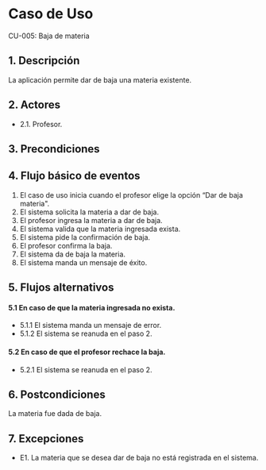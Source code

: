# Caso de Uso
CU-005: Baja de materia

## 1. Descripción
La aplicación permite dar de baja una materia existente.

## 2. Actores
- 2.1. Profesor.

## 3. Precondiciones

## 4. Flujo básico de eventos
1. El caso de uso inicia cuando el profesor elige la opción “Dar de baja materia".
2. El sistema solicita la materia a dar de baja.
3. El profesor ingresa la materia a dar de baja.
4. El sistema valida que la materia ingresada exista.
5. El sistema pide la confirmación de baja.
6. El profesor confirma la baja.
7. El sistema da de baja la materia.
8. El sistema manda un mensaje de éxito.

## 5. Flujos alternativos
#### 5.1 En caso de que la materia ingresada no exista.
- 5.1.1 El sistema manda un mensaje de error.
- 5.1.2 El sistema se reanuda en el paso 2.
#### 5.2 En caso de que el profesor rechace la baja.
- 5.2.1 El sistema se reanuda en el paso 2.

## 6. Postcondiciones
La materia fue dada de baja.

## 7. Excepciones
- E1. La materia que se desea dar de baja no está registrada en el sistema.


